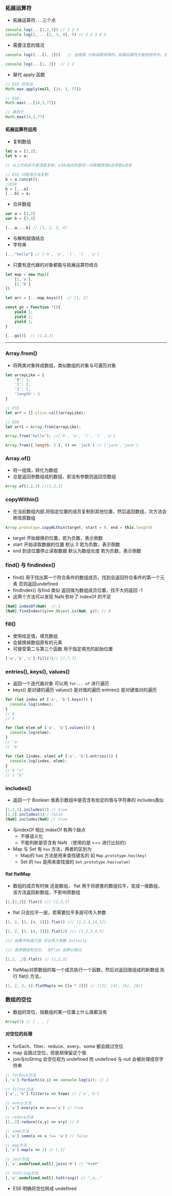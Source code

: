 ### 拓展运算符
- 拓展运算符`...`三个点

```js
console.log(...[1,2,3]) // 1 2 3
console.log(1, ...[2, 3, 4], 5) // 1 2 3 4 5
```

- 需要注意的情况

```js
console.log((...[1, 2]))   // 会报错 只有函数调用时，拓展运算符才能放括号中，否则会报错

console.log(...[1, 2])  // 1 2
```

- 替代 apply 函数

```js
// ES5 的写法
Math.max.apply(null, [14, 3, 77])

// ES6
Math.max(...[14,3,77])

// 等同于
Math.max(14,3,77)
```

#### 拓展运算符运用

- 复制数组

```js
let a = [1,2];
let b = a;

// 以上代码并不是深度复制，a与b指向的是同一份数据修改b会导致a改变

// ES5 只能用方法复制
b = a.concat();
//ES6 
b = [...a]
[...b] = a;

```

- 合并数组

```js
var a = [1,2]
var b = [3,4]

[...a,...b] // [1, 2, 3, 4]
```

- 与解构赋值结合
- 字符串

```js
[..."hello"] // ['h', 'e', 'l', 'l' ,'o']
```

- 只要有迭代器的对象都能与拓展运算符结合

```js
let map = new Map([
    [1,'a'],
    [2,'b']
])

let arr = [...map.keys()]  // [1, 2]
```

```js
const go = function *(){
    yield 1;
    yield 2;
    yield 3;
}

[...go()]  // [1,2,3]
```

***

### Array.from()
- 将两类对象转成数组，类似数组的对象与可遍历对象

```js
let arrayLike = {
    '0': 1,
    '1': 2,
    '2': 3,
    'length': 3
}

// ES5
let arr = [].slice.call(arrayLike);

// ES6
let arr1 = Array.from(arrayLike);

Array.from("hello"); //['h', 'e', 'l', 'l' ,'o']

Array.from({ length: 2 }, () => 'jack') // ['jack','jack']
```

### Array.of()
- 将一组值，转化为数组
- 总是返回参数组成的数组，若没有参数则返回空数组

```js
Array.of(1,2,3) //[1,2,3]
```

### copyWithin()
- 在当前数组内部,将指定位置的成员复制到其他位置，然后返回数组，次方法会修改原数组

```js
Array.prototype.copyWithin(target, start = 0, end = this.length)
```

- target 开始替换的位置，若为负数，表示倒数
- start 开始读取数据的位置 默认 0 若为负数，表示倒数
- end 到该位置停止读取数据 默认为数组长度  若为负数，表示倒数


### find() 与 findIndex()
- find() 用于找出第一个符合条件的数组成员，找到会返回符合条件的第一个元素 否则返回undefined
- findIndex() 与find 类似 返回值为数组成员位置，找不大则返回 -1
- 这两个方法可以发现  NaN 弥补了 indexOf 的不足

```js
[NaN].indexOf(NaN)  //-1
[NaN].findIndex((y)=> Object.is(NaN, y)); // 0
```


### fill()
- 使用给定值，填充数组
- 会替换掉数组原有的元素
- 可接受第二与第三个函数 用于指定填充的起始位置

```js
['a','b','c'].fill(7)// [7,7,7]
```

### entries(), keys(), values()
- 返回一个迭代器对象 可以用 `for... of` 进行遍历
- keys() 是对键的遍历 values() 是对值的遍历  entries() 是对键值对的遍历

```js
for (let index of ['a', 'b'].keys()) {
  console.log(index);
}
// 0
// 1

for (let elem of ['a', 'b'].values()) {
  console.log(elem);
}
// 'a'
// 'b'

for (let [index, elem] of ['a', 'b'].entries()) {
  console.log(index, elem);
}
// 0 "a"
// 1 "b"
```

### includes()
- 返回一个 Boolean 值表示数组中是否含有给定的值与字符串的 includes类似

```js
[1,2,3].includes(2) // true
[1,2].includes(3)// false
[NaN].includes(NaN) // true
```

- 与indexOf 相比 indexOf 有两个缺点
    - 不够语义化
    - 不能判断是否含有 NaN （使用的是 === 进行比较的）
- Map 与 Set 有 `has` 方法，两者的区别为
    - Map的 has 方法是用来查找键名的 如 `Map.prototype.has(key)`
    - Set 的 `has` 是用来查找值的 `Set.prototype.has(value)`
    
#### flat flatMap
- 数组的成员有时候 还是数组， flat 用于将嵌套的数组拉平，变成一维数组，该方法返回新数组，不影响原数组

```js
[1,[2,3]].flat() /// [1,2,3]
```

- flat 只会拉平一层，若需要拉平多层可传入参数

```js
[1, 2, [3, [4, 5]]].flat() /// [1,2,3,[4,5]]

[1, 2, [3, [4, 5]]].flat(2) /// [1,2,3,4,5]

/// 如果不知道几层 可以传入参数 Infinity

/// 若原数组有空位， 则flat 会默认跳过

[1,2, ,3].flat() // [1,2,3]
```


- flatMap对原数组的每一个成员执行一个函数，然后对返回值组成的新数组 执行 flat() 方法，

```js
[1, 2, 3, 4].flatMap(x => [[x * 2]]) // [[2], [4], [6], [8]]
```

### 数组的空位
- 数组的空位，指数组的某一位置上什么值都没有

```js
Array(3) // [ , , ]
```

#### 对空位的处理
- forEach、filter、reduce、every、some 都会跳过空位
- map 会跳过空位，但是胡保留这个值
- join与toString 会空位视为 undefined 而 undefined 与 null 会被处理成空字符串

```js
// forEach方法
[,'a'].forEach((x,i) => console.log(i)); // 1

// filter方法
['a',,'b'].filter(x => true) // ['a','b']

// every方法
[,'a'].every(x => x==='a') // true

// reduce方法
[1,,2].reduce((x,y) => x+y) // 3

// some方法
[,'a'].some(x => x !== 'a') // false

// map方法
[,'a'].map(x => 1) // [,1]

// join方法
[,'a',undefined,null].join('#') // "#a##"

// toString方法
[,'a',undefined,null].toString() // ",a,,"
```

- ES6 明确将空位转成 undefined
